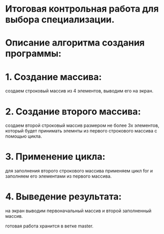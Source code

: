 # Итоговая контрольная работа для выбора специализации.
# Описание алгоритма создания программы:
# 1. Создание массива:
создаем строковый массив из 4 элементов, выводим его на экран.
# 2. Создание второго массива:
создаем второй строковый массив размером не более 3х элементов, который будет принимать элемнты из первого строкового массива с помощью цикла.
# 3. Применение цикла:
для заполнения второго строкового массива применяем цикл for и заполняем его элементами из первого массива.
# 4. Выведение результата:
на экран выводим первоначальный массив и второй заполненный массив.

готовая работа хранится в ветке master.
